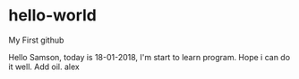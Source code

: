 # hello-world
My First github

Hello Samson, today is 18-01-2018, I'm start to learn program. Hope i can do it well. Add oil.
alex
